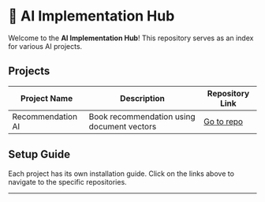 # 🤖 AI Implementation Hub

Welcome to the **AI Implementation Hub**! This repository serves as an index for various AI projects.

## Projects
| Project Name | Description | Repository Link |
|-------------|------------|----------------|
| Recommendation AI | Book recommendation using document vectors | [Go to repo](https://github.com/masonl2ee/recommendation-ai) |

## Setup Guide
Each project has its own installation guide. Click on the links above to navigate to the specific repositories.

---
